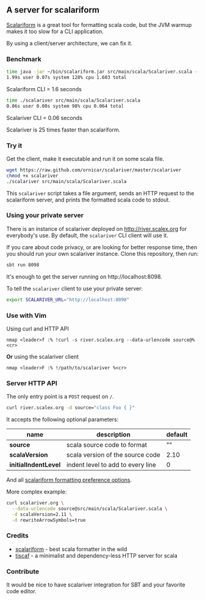 ## A server for scalariform

[Scalariform](https://github.com/mdr/scalariform) is a great tool for formatting scala code,
but the JVM warmup makes it too slow for a CLI application.

By using a client/server architecture, we can fix it.

### Benchmark

```sh
time java -jar ~/bin/scalariform.jar src/main/scala/Scalariver.scala --stdout  
1.99s user 0.07s system 128% cpu 1.603 total
```
Scalariform CLI = 1.6 seconds

```sh
time ./scalariver src/main/scala/Scalariver.scala
0.06s user 0.00s system 98% cpu 0.064 total
```
Scalariver CLI = 0.06 seconds

Scalariver is 25 times faster than scalariform.

### Try it

Get the client, make it executable and run it on some scala file.
```sh
wget https://raw.github.com/ornicar/scalariver/master/scalariver
chmod +x scalariver
./scalariver src/main/scala/Scalariver.scala
```

This `scalariver` script takes a file argument,
sends an HTTP request to the scalariform server,
and prints the formatted scala code to stdout.

### Using your private server

There is an instance of scalariver deployed on http://river.scalex.org for everybody's use.
By default, the `scalariver` CLI client will use it. 

If you care about code privacy, or are looking for better response time,
then you should run your own scalariver instance.
Clone this repository, then run:

```sh
sbt run 8098
```

It's enough to get the server running on http://localhost:8098.

To tell the `scalariver` client to use your private server:

```sh
export SCALARIVER_URL="http://localhost:8098"
```

### Use with Vim

Using curl and HTTP API
```vim
nmap <leader>f :% !curl -s river.scalex.org --data-urlencode source@%<cr>
```

**Or** using the scalariver client
```vim
nmap <leader>F :% !/path/to/scalariver %<cr>
```

### Server HTTP API

The only entry point is a `POST` request on `/`.

```sh
curl river.scalex.org -d source="class Foo { }"
```

It accepts the following optional parameters:

name | description | default
--- | --- | ---
**source** | scala source code to format | ""
**scalaVersion** | scala version of the source code | 2.10
**initialIndentLevel** | indent level to add to every line | 0

And all [scalariform formatting preference options](https://github.com/mdr/scalariform#preferences).

More complex example:

```sh
curl scalariver.org \
  --data-urlencode source@src/main/scala/Scalariver.scala \
  -d scalaVersion=2.11 \
  -d rewriteArrowSymbols=true
```

### Credits

- [scalariform](https://github.com/mdr/scalariform) - best scala formatter in the wild
- [tiscaf](https://github.com/gnieh/tiscaf) - a minimalist and dependency-less HTTP server for scala

### Contribute

It would be nice to have scalariver integration for SBT and your favorite code editor.
